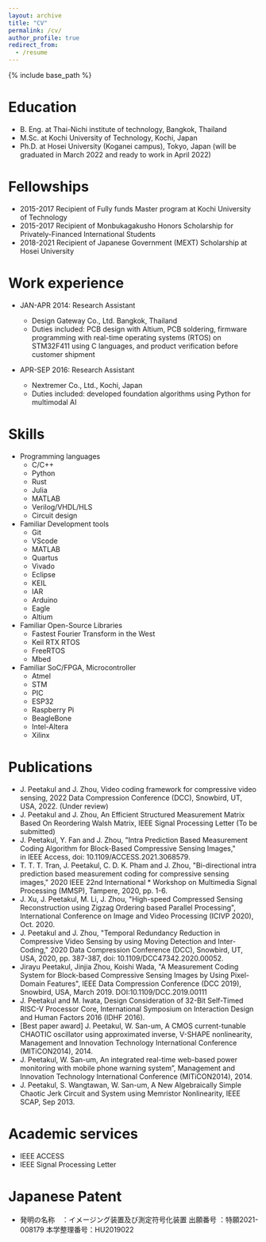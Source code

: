 ```yaml
---
layout: archive
title: "CV"
permalink: /cv/
author_profile: true
redirect_from:
  - /resume
---
```


{% include base_path %}

Education
======
* B. Eng. at Thai-Nichi institute of technology, Bangkok, Thailand
* M.Sc. at  Kochi University of Technology, Kochi, Japan
* Ph.D.  at Hosei University (Koganei campus), Tokyo, Japan (will be graduated in March 2022 and ready to work in April 2022)

Fellowships
======
* 2015-2017 Recipient of Fully funds Master program at Kochi University of Technology
* 2015-2017 Recipient of Monbukagakusho Honors Scholarship for Privately-Financed International Students
* 2018-2021 Recipient of Japanese Government (MEXT) Scholarship at Hosei University 


Work experience
======
* JAN-APR 2014: Research Assistant
  * Design Gateway Co., Ltd. Bangkok, Thailand
  * Duties included: PCB design with Altium, PCB soldering, firmware programming with real-time operating systems (RTOS) on STM32F411 using C languages, and product verification before customer shipment

* APR-SEP 2016: Research Assistant
  * Nextremer Co., Ltd., Kochi, Japan
  * Duties included: developed foundation algorithms using Python for multimodal AI
  
Skills
======
* Programming languages
  * C/C++
  * Python
  * Rust
  * Julia
  * MATLAB
  * Verilog/VHDL/HLS
  * Circuit design
* Familiar Development tools
  * Git
  * VScode
  * MATLAB
  * Quartus
  * Vivado
  * Eclipse
  * KEIL
  * IAR
  * Arduino
  * Eagle
  * Altium
* Familiar Open-Source Libraries
  * Fastest Fourier Transform in the West
  * Keil RTX RTOS
  * FreeRTOS
  * Mbed
* Familiar SoC/FPGA, Microcontroller
  * Atmel
  * STM
  * PIC
  * ESP32
  * Raspberry Pi
  * BeagleBone
  * Intel-Altera
  * Xilinx


Publications
======
* J. Peetakul and J. Zhou, Video coding framework for compressive video sensing, 2022 Data Compression Conference (DCC), Snowbird, UT, USA, 2022. (Under review)
* J. Peetakul and J. Zhou, An Efficient Structured Measurement Matrix Based On Reordering Walsh Matrix, IEEE Signal Processing Letter (To be submitted)
* J. Peetakul, Y. Fan and J. Zhou, "Intra Prediction Based Measurement Coding Algorithm for Block-Based Compressive Sensing Images," in IEEE Access, doi: 10.1109/ACCESS.2021.3068579.
* T. T. T. Tran, J. Peetakul, C. D. K. Pham and J. Zhou, "Bi-directional intra prediction based measurement coding for compressive sensing images," 2020 IEEE 22nd International * Workshop on Multimedia Signal Processing (MMSP), Tampere, 2020, pp. 1-6.
* J. Xu, J. Peetakul, M. Li, J. Zhou, "High-speed Compressed Sensing Reconstruction using Zigzag Ordering based Parallel Processing", International Conference on Image and Video Processing (ICIVP 2020), Oct. 2020.
* J. Peetakul and J. Zhou, "Temporal Redundancy Reduction in Compressive Video Sensing by using Moving Detection and Inter-Coding," 2020 Data Compression Conference (DCC), Snowbird, UT, USA, 2020, pp. 387-387, doi: 10.1109/DCC47342.2020.00052.
* Jirayu Peetakul, Jinjia Zhou, Koishi Wada, "A Measurement Coding System for Block-based Compressive Sensing Images by Using Pixel-Domain Features", IEEE Data Compression Conference (DCC 2019), Snowbird, USA, March 2019. DOI:10.1109/DCC.2019.00111 
* J. Peetakul and M. Iwata, Design Consideration of 32-Bit Self-Timed RISC-V Processor Core, International Symposium on Interaction Design and Human Factors 2016 (IDHF 2016).
* [Best paper award] J. Peetakul, W. San-um, A CMOS current-tunable CHAOTIC oscillator using approximated inverse, V-SHAPE nonlinearity, Management and Innovation Technology International Conference (MITiCON2014), 2014.
* J. Peetakul, W. San-um, An integrated real-time web-based power monitoring with mobile phone warning system”, Management and Innovation Technology International Conference (MITiCON2014), 2014.
* J. Peetakul, S. Wangtawan, W. San-um, A New Algebraically Simple Chaotic Jerk Circuit and System using Memristor Nonlinearity, IEEE SCAP, Sep 2013.

Academic services
======
* IEEE ACCESS
* IEEE Signal Processing Letter

Japanese Patent
======
* 発明の名称　：イメージング装置及び測定符号化装置 出願番号 ：特願2021-008179 本学整理番号：HU2019022

